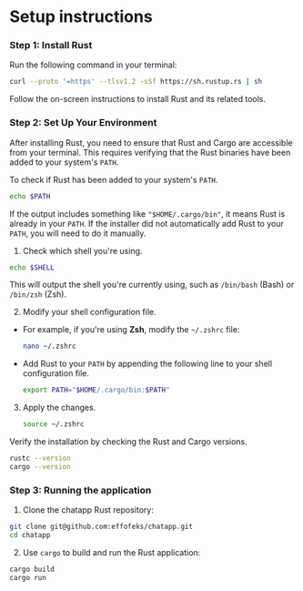 # Setup instructions

### Step 1: Install Rust

Run the following command in your terminal:

```bash
curl --proto '=https' --tlsv1.2 -sSf https://sh.rustup.rs | sh
```

Follow the on-screen instructions to install Rust and its related tools.

### Step 2: Set Up Your Environment

After installing Rust, you need to ensure that Rust and Cargo are accessible from your terminal. This requires verifying that the Rust binaries have been added to your system's `PATH`.


To check if Rust has been added to your system's `PATH`.

```bash
echo $PATH
```

If the output includes something like `"$HOME/.cargo/bin"`, it means Rust is already in your `PATH`. If the installer did not automatically add Rust to your `PATH`, you will need to do it manually. 

1. Check which shell you're using.

```bash
echo $SHELL
```

This will output the shell you're currently using, such as `/bin/bash` (Bash) or `/bin/zsh` (Zsh).

2. Modify your shell configuration file. 

- For example, if you're using **Zsh**, modify the `~/.zshrc` file:
     
     ```bash
     nano ~/.zshrc
     ```

- Add Rust to your `PATH` by appending the following line to your shell configuration file. 

    ```bash
    export PATH="$HOME/.cargo/bin:$PATH"
    ```

3. Apply the changes.

    ```bash
    source ~/.zshrc
    ```

Verify the installation by checking the Rust and Cargo versions.

```bash
rustc --version
cargo --version
```


### Step 3: Running the application

1. Clone the chatapp Rust repository:

```bash
git clone git@github.com:effofeks/chatapp.git
cd chatapp
```

2. Use `cargo` to build and run the Rust application:

```bash
cargo build
cargo run
```
